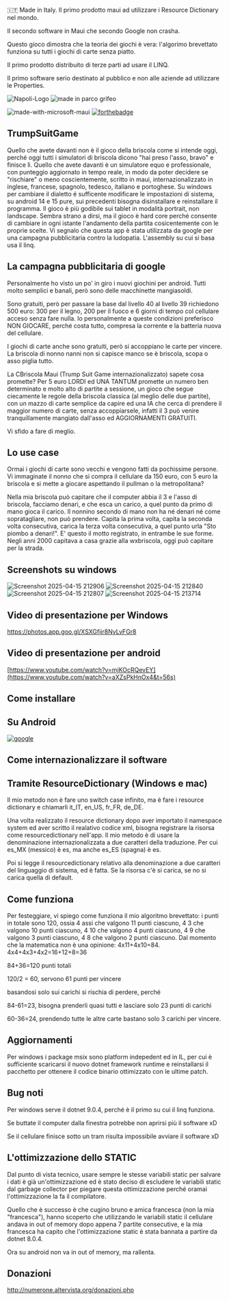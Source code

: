 :it: Made in Italy. Il primo prodotto maui ad utilizzare i Resource Dictionary nel mondo.

Il secondo software in Maui che secondo Google non crasha.

Questo gioco dimostra che la teoria dei giochi è vera: l'algorimo brevettato funziona su tutti i giochi di carte senza piatto.

Il primo prodotto distribuito di terze parti ad usare il LINQ.

Il primo software serio destinato al pubblico e non alle aziende ad utilizzare le Properties.

![Napoli-Logo](https://github.com/user-attachments/assets/8163c808-62d3-40d3-bce3-0957e57bc26a)
![made in parco grifeo](https://github.com/user-attachments/assets/fadbf046-aeae-4f11-bda4-eb332c701d56)

![made-with-microsoft-maui](https://github.com/user-attachments/assets/2625f23d-ca78-4d34-901f-ea7936c2469d)
[![forthebadge](https://forthebadge.com/images/badges/woo-new-release.svg)](https://forthebadge.com)


## TrumpSuitGame
Quello che avete davanti non è il gioco della briscola come si intende oggi, perché oggi tutti i simulatori di briscola dicono "hai preso l'asso, bravo" e finisce lì. Quello che avete davanti è un simulatore equo e professionale, con punteggio aggiornato in tempo reale, in modo da poter decidere se "rischiare" o meno coscientemente, scritto in maui, internazionalizzato in inglese, francese, spagnolo, tedesco, italiano e portoghese.
Su windows per cambiare il dialetto é sufficente modificare le impostazioni di sistema, su android 14 e 15 pure, sui precedenti bisogna disinstallare e reinstallare il programma.
Il gioco è più godibile sui tablet in modalità portrait, non landscape.
Sembra strano a dirsi, ma il gioco è hard core perché consente di cambiare in ogni istante l'andamento della partita cosicentemente con le proprie scelte.
Vi segnalo che questa app è stata utilizzata da google per una campagna pubblicitaria contro la ludopatia.
L'assembly su cui si basa usa il linq.


## La campagna pubblicitaria di google

Personalmente ho visto un po' in giro i nuovi giochini per android. Tutti molto semplici e banali, però sono delle macchinette mangiasoldi.

Sono gratuiti, però per passare la base dal livello 40 al livello 39 richiedono 500 euro: 300 per il legno, 200 per il fuoco e 6 giorni di tempo col cellulare acceso senza fare nulla. Io personalmente a queste condizioni preferisco NON GIOCARE, perché costa tutto, compresa la corrente e la batteria nuova del cellulare.

I giochi di carte anche sono gratuiti, però si accoppiano le carte per vincere. La briscola di nonno nanni non si capisce manco se è briscola, scopa o asso piglia tutto.

La CBriscola Maui (Trump Suit Game internazionalizzato) sapete cosa promette? Per 5 euro LORDI ed UNA TANTUM promette un numero ben determinato e molto alto di partite a sessione, un gioco che segue ciecamente le regole della briscola classica (al meglio delle due partite), con un mazzo di carte semplice da capire ed una IA che cerca di prendere il maggior numero di carte, senza accoppiarsele, infatti il 3 può venire tranquillamente mangiato dall'asso ed AGGIORNAMENTI GRATUITI.

Vi sfido a fare di meglio.

## Lo use case

Ormai i giochi di carte sono vecchi e vengono fatti da pochissime persone. Vi immaginate il nonno che si compra il cellulare da 150 euro, con 5 euro la briscola e si mette a giocare aspettando il pullman o la metropolitana?

Nella mia briscola può capitare che il computer abbia il 3 e l'asso di briscola, facciamo denari, e che esca un carico, a quel punto da primo di mano gioca il carico.
Il nonnino secondo di mano non ha né denari né come sopratagliare, non può prendere. Capita la prima volta, capita la seconda volta consecutiva, carica la terza volta consecutiva, a quel punto urla "Sto piombo a denari!".
E' questo il motto registrato, in entrambe le sue forme.
Negli anni 2000 capitava a casa grazie alla wxbriscola, oggi può capitare per la strada.

## Screenshots su windows

![Screenshot 2025-04-15 212906](https://github.com/user-attachments/assets/9e5d2f7d-ccc2-4cda-8cc6-740c75cf8754)
![Screenshot 2025-04-15 212840](https://github.com/user-attachments/assets/004fdcd6-d181-43bc-acc3-b041758ea288)
![Screenshot 2025-04-15 212807](https://github.com/user-attachments/assets/a0be0e15-3631-4c1b-b350-5d206d3e1b90)
![Screenshot 2025-04-15 213714](https://github.com/user-attachments/assets/ce8d9945-f1bd-458d-808c-6f6f87ac020a)

## Video di presentazione per Windows

https://photos.app.goo.gl/XSXGfijr8NyLvFGr8


## Video di presentazione per android

[https://www.youtube.com/watch?v=mjKOcRQevEY](https://www.youtube.com/watch?v=aXZsPkHnOx4&t=56s)

## Come installare

## Su Android

[![google](https://play.google.com/intl/it_it/badges/static/images/badges/en_badge_web_generic.png)](https://play.google.com/store/apps/details?id=org.altervista.numerone.trumpsuitgame)


## Come internazionalizzare il software
## Tramite ResourceDictionary (Windows e mac)
Il mio metodo non è fare uno switch case infinito, ma è fare i resource dictionary e chiamarli it_IT, en_US, fr_FR, de_DE.

Una volta realizzato il resource dictionary dopo aver importato il namespace system ed aver scritto il realativo codice xml, bisogna registrare la risorsa come resourcedictionary nell'app. Il mio metodo è di usare la denominazione internazionalizzata a due caratteri della traduzione.
Per cui es_MX (messico) è es, ma anche es_ES (spagna) è es.

Poi si legge il resourcedictionary relativo alla denominazione a due caratteri del linguaggio di sistema, ed è fatta. Se la risorsa c'è si carica, se no si carica quella di default.


## Come funziona
Per festeggiare, vi spiego come funziona il mio algoritmo brevettato:
i punti in totale sono 120, ossia 4 assi che valgono 11 punti ciascuno, 4 3 che valgono 10 punti ciascuno, 4 10 che valgono 4 punti ciascuno, 4 9 che valgono 3 punti ciascuno, 4 8 che valgono 2 punti ciascuno.
Dal momento che la matematica non è una opinione:
4x11+4x10=84.
4x4+4x3+4x2=16+12+8=36

84+36=120 punti totali

120/2 = 60, servono 61 punti per vincere

basandosi solo sui carichi si rischia di perdere, perché

84-61=23, bisogna prenderli quasi tutti e lasciare solo 23 punti di carichi

60-36=24, prendendo tutte le altre carte bastano solo 3 carichi per vincere.

## Aggiornamenti

Per windows i package msix sono platform indepedent ed in IL, per cui è sufficiente scaricarsi il nuovo dotnet framework runtime e reinstallarsi il pacchetto per ottenere il codice binario ottimizzato con le ultime patch.

## Bug noti
Per windows serve il dotnet 9.0.4, perché è il primo su cui il linq funziona.

Se buttate il computer dalla finestra potrebbe non aprirsi più il software xD

Se il cellulare finisce sotto un tram risulta impossibile avviare il software xD

## L'ottimizzazione dello STATIC

Dal punto di vista tecnico, usare sempre le stesse variabili static per salvare i dati è già un'ottimizzazione ed è stato deciso di escludere le variabili static dal garbage collector per piegare questa ottimizzazione perché oramai l'ottimizzazione la fa il compilatore.

Quello che è successo è che cugino bruno e amica francesca (non la mia "francesca"), hanno scoperto che utilizzando le variabili static il cellulare andava in out of memory dopo appena 7 partite consecutive, e la mia francesca ha capito che l'ottimizzazione static è stata bannata a partire da dotnet 8.0.4.

Ora su android non va in out of memory, ma rallenta.

## Donazioni

http://numerone.altervista.org/donazioni.php
